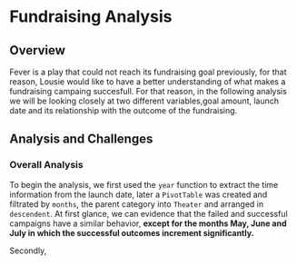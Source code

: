 # Fundraising Analysis 
## Overview 
Fever is a play that could not reach its fundraising goal previously, for that reason, Lousie would like to have a better understanding of what makes a fundraising campaing succesfull. For that reason, in the following analysis we will be looking closely at two different variables,goal amount, launch date and its relationship with the outcome of the fundraising.

## Analysis and Challenges 
### Overall Analysis 
To begin the analysis, we first used the `year` function to extract the time information from the launch date, later a `PivotTable` was created and filtrated by `months`, the parent category into `Theater` and arranged in `descendent`. At first glance, we can evidence that the failed and successful campaigns have a similar behavior, **except for the months May, June and July in which the successful outcomes increment significantly.**

Secondly, 
